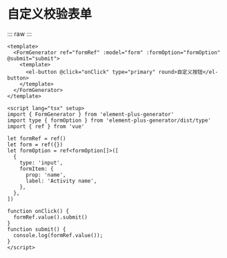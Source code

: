 <script setup>
import CustomButtonForm from './../../../element-plus-generator-demo/src/views/Form/components/CustomButtonForm.vue'
</script>

# 自定义校验表单


::: raw
<CustomButtonForm/>
:::

```vue
<template>
  <FormGenerator ref="formRef" :model="form" :formOption="formOption" @submit="submit">
    <template>
      <el-button @click="onClick" type="primary" round>自定义按钮</el-button>
    </template>
  </FormGenerator>
</template>

<script lang="tsx" setup>
import { FormGenerator } from 'element-plus-generator'
import type { formOption } from 'element-plus-generator/dist/type'
import { ref } from 'vue'

let formRef = ref()
let form = ref({})
let formOption = ref<formOption[]>([
  {
    type: 'input',
    formItem: {
      prop: 'name',
      label: 'Activity name',
    },
  },
])

function onClick() {
  formRef.value().submit()
}
function submit() {
  console.log(formRef.value());
}
</script>

```
